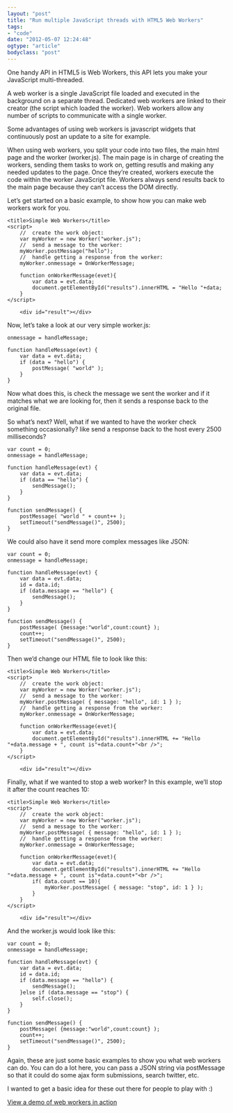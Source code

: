 ```yaml
---
layout: "post"
title: "Run multiple JavaScript threads with HTML5 Web Workers"
tags: 
- "code"
date: "2012-05-07 12:24:48"
ogtype: "article"
bodyclass: "post"
---
```


One handy API in HTML5 is Web Workers, this API lets you make your JavaScript multi-threaded.

A web worker is a single JavaScript file loaded and executed in the background on a separate thread. Dedicated web workers are linked to their creator (the script which loaded the worker). Web workers allow any number of scripts to communicate with a single worker.

Some advantages of using web workers is javascript widgets that continuously post an update to a site for example.

When using web workers, you split your code into two files, the main html page and the worker (worker.js). The main page is in charge of creating the workers, sending them tasks to work on, getting resutls and making any needed updates to the page. Once they’re created, workers execute the code within the worker JavaScript file. Workers always send results back to the main page because they can’t access the DOM directly.

Let’s get started on a basic example, to show how you can make web workers work for you.


    
    
    <title>Simple Web Workers</title>
    <script>
        //  create the work object:
        var myWorker = new Worker("worker.js");
        //  send a message to the worker:
        myWorker.postMessage("hello");
        //  handle getting a response from the worker:      
        myWorker.onmessage = OnWorkerMessage;
    
        function onWorkerMessage(evet){
            var data = evt.data;
            document.getElementById("results").innerHTML = "Hello "+data;
        }
    </script>
    
        <div id="result"></div>
    
    
    


Now, let’s take a look at our very simple worker.js:


    onmessage = handleMessage;
    
    function handleMessage(evt) {
        var data = evt.data;
        if (data = "hello") {
            postMessage( "world" );
        }
    }
    


Now what does this, is check the message we sent the worker and if it matches what we are looking for, then it sends a response back to the original file.

So what’s next? Well, what if we wanted to have the worker check something occasionally? like send a response back to the host every 2500 milliseconds?


    var count = 0;
    onmessage = handleMessage;
    
    function handleMessage(evt) {
        var data = evt.data;
        if (data == "hello") {
            sendMessage();
        }
    }
    
    function sendMessage() {
        postMessage( "world " + count++ );
        setTimeout("sendMessage()", 2500);
    }
    


We could also have it send more complex messages like JSON:


    var count = 0;
    onmessage = handleMessage;
    
    function handleMessage(evt) {
        var data = evt.data;
        id = data.id;
        if (data.message == "hello") {
            sendMessage();
        }
    }
    
    function sendMessage() {
        postMessage( {message:"world",count:count} );
        count++;
        setTimeout("sendMessage()", 2500);
    }
    


Then we’d change our HTML file to look like this:


    
    
    <title>Simple Web Workers</title>
    <script>
        //  create the work object:
        var myWorker = new Worker("worker.js");
        //  send a message to the worker:
        myWorker.postMessage( { message: "hello", id: 1 } );
        //  handle getting a response from the worker:      
        myWorker.onmessage = OnWorkerMessage;
    
        function onWorkerMessage(evet){
            var data = evt.data;
            document.getElementById("results").innerHTML += "Hello "+data.message + ", count is"+data.count+"<br />";
        }
    </script>
    
        <div id="result"></div>
    
    
    


Finally, what if we wanted to stop a web worker? In this example, we’ll stop it after the count reaches 10:


    
    
    <title>Simple Web Workers</title>
    <script>
        //  create the work object:
        var myWorker = new Worker("worker.js");
        //  send a message to the worker:
        myWorker.postMessage( { message: "hello", id: 1 } );
        //  handle getting a response from the worker:      
        myWorker.onmessage = OnWorkerMessage;
    
        function onWorkerMessage(evet){
            var data = evt.data;
            document.getElementById("results").innerHTML += "Hello "+data.message + ", count is"+data.count+"<br />";
            if( data.count == 10){
                myWorker.postMessage( { message: "stop", id: 1 } );
            }
        }
    </script>
    
        <div id="result"></div>
    
    
    


And the worker.js would look like this:


    var count = 0;
    onmessage = handleMessage;
    
    function handleMessage(evt) {
        var data = evt.data;
        id = data.id;
        if (data.message == "hello") {
            sendMessage();
        }else if (data.message == "stop") {
            self.close();
        }
    }
    
    function sendMessage() {
        postMessage( {message:"world",count:count} );
        count++;
        setTimeout("sendMessage()", 2500);
    }
    


Again, these are just some basic examples to show you what web workers can do. You can do a lot here, you can pass a JSON string via postMessage so that it could do some ajax form submissions, search twitter, etc.

I wanted to get a basic idea for these out there for people to play with :)

[View a demo of web workers in action](/assets/demos/webworkers/)